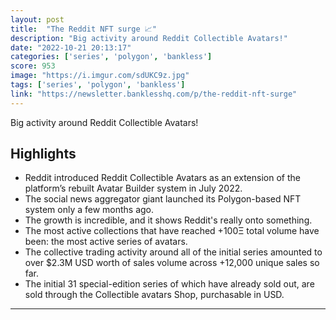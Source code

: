 ```yaml
---
layout: post
title:  "The Reddit NFT surge 📈"
description: "Big activity around Reddit Collectible Avatars!"
date: "2022-10-21 20:13:17"
categories: ['series', 'polygon', 'bankless']
score: 953
image: "https://i.imgur.com/sdUKC9z.jpg"
tags: ['series', 'polygon', 'bankless']
link: "https://newsletter.banklesshq.com/p/the-reddit-nft-surge"
---
```


Big activity around Reddit Collectible Avatars!

## Highlights

- Reddit introduced Reddit Collectible Avatars as an extension of the platform’s rebuilt Avatar Builder system in July 2022.
- The social news aggregator giant launched its Polygon-based NFT system only a few months ago.
- The growth is incredible, and it shows Reddit's really onto something.
- The most active collections that have reached +100Ξ total volume have been: the most active series of avatars.
- The collective trading activity around all of the initial series amounted to over $2.3M USD worth of sales volume across +12,000 unique sales so far.
- The initial 31 special-edition series of which have already sold out, are sold through the Collectible avatars Shop, purchasable in USD.

---
